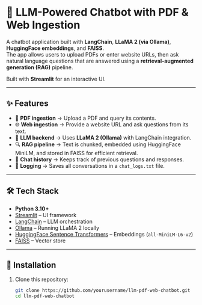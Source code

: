 # 🤖 LLM-Powered Chatbot with PDF & Web Ingestion

A chatbot application built with **LangChain**, **LLaMA 2 (via Ollama)**, **HuggingFace embeddings**, and **FAISS**.  
The app allows users to upload PDFs or enter website URLs, then ask natural language questions that are answered using a **retrieval-augmented generation (RAG)** pipeline.  

Built with **Streamlit** for an interactive UI.

---

## ✨ Features
- 📄 **PDF ingestion** → Upload a PDF and query its contents.  
- 🌐 **Web ingestion** → Provide a website URL and ask questions from its text.  
- 🧠 **LLM backend** → Uses **LLaMA 2 (Ollama)** with LangChain integration.  
- 🔍 **RAG pipeline** → Text is chunked, embedded using HuggingFace MiniLM, and stored in FAISS for efficient retrieval.  
- 💬 **Chat history** → Keeps track of previous questions and responses.  
- 📝 **Logging** → Saves all conversations in a `chat_logs.txt` file.  

---

## 🛠️ Tech Stack
- **Python 3.10+**
- [Streamlit](https://streamlit.io/) – UI framework  
- [LangChain](https://www.langchain.com/) – LLM orchestration  
- [Ollama](https://ollama.ai/) – Running LLaMA 2 locally  
- [HuggingFace Sentence Transformers](https://www.sbert.net/) – Embeddings (`all-MiniLM-L6-v2`)  
- [FAISS](https://github.com/facebookresearch/faiss) – Vector store  

---

## 🚀 Installation

1. Clone this repository:
   ```bash
   git clone https://github.com/yourusername/llm-pdf-web-chatbot.git
   cd llm-pdf-web-chatbot

